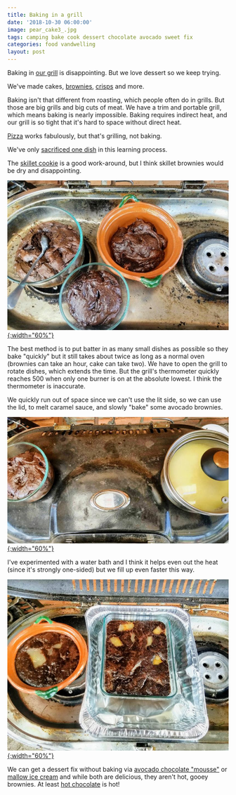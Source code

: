 ```yaml
---
title: Baking in a grill
date: '2018-10-30 06:00:00'
image: pear_cake3_.jpg
tags: camping bake cook dessert chocolate avocado sweet fix
categories: food vandwelling
layout: post
---
```


Baking in [our grill](https://reverdecer.annalisagross.com/2018/08/08/our-grill/) is disappointing. But we love dessert so we keep trying.

We've made cakes, [brownies,](http://reverdecer.annalisagross.com/2018/10/27/avocado-turtle-brownies/) [crisps](https://reverdecer.annalisagross.com/2018/08/27/how-to-make-apple-crisp-in-a-grill/) and more. 

Baking isn't that different from roasting, which people often do in grills. But those are big grills and big cuts of meat. We have a trim and portable grill, which means baking is nearly impossible. Baking requires indirect heat, and our grill is so tight that it's hard to space without direct heat.

[Pizza](https://reverdecer.annalisagross.com/2018/09/10/pizza-on-the-grill/) works fabulously, but that's grilling, not baking.

We've only [sacrificed one dish](https://reverdecer.annalisagross.com/2018/09/17/our-favorite-mistakes/) in this learning process.

The [skillet cookie](https://reverdecer.annalisagross.com/2018/09/12/skillet-cookie/) is a good work-around, but I think skillet brownies would be dry and disappointing.

[![](/images/avocado_brownies_.jpg){:width="60%"}](/images/avocado_brownies.jpg)

The best method is to put batter in as many small dishes as possible so they bake "quickly" but it still takes about twice as long as a normal oven (brownies can take an hour, cake can take two).  We have to open the grill to rotate dishes, which extends the time. But the grill's thermometer quickly reaches 500 when only one burner is on at the absolute lowest. I think the thermometer is inaccurate.

We quickly run out of space since we can't use the lit side, so we can use the lid, to melt caramel sauce, and slowly "bake" some avocado brownies. 

[![](/images/avocado_brownies2_.jpg){:width="60%"}](/images/avocado_brownies2.jpg)

I've experimented with a water bath and I think it helps even out the heat (since it's strongly one-sided) but we fill up even faster this way.

[![](/images/pear_cake2_.jpg){:width="60%"}](/images/pear_cake2.jpg)

We can get a dessert fix without baking via [avocado chocolate "mousse"](https://reverdecer.annalisagross.com/2018/09/04/chocolate-avocado-mousse/) or [mallow ice cream](https://reverdecer.annalisagross.com/2018/08/29/chocolate-mallow-ice-cream/) and while both are delicious, they aren't hot, gooey brownies. At least [hot chocolate](https://reverdecer.annalisagross.com/2018/08/02/how-to-make-chocolate/) is hot!